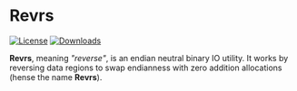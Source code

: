 # Revrs

[![License](https://img.shields.io/badge/License-MIT-blue.svg)](License.md) [![Downloads](https://img.shields.io/github/downloads/ArchLeaders/Revrs/total)](https://github.com/ArchLeaders/Revrs/releases)

**Revrs**, meaning *"reverse"*, is an endian neutral binary IO utility. It works by reversing data regions to swap endianness with zero addition allocations (hense the name **Revrs**).